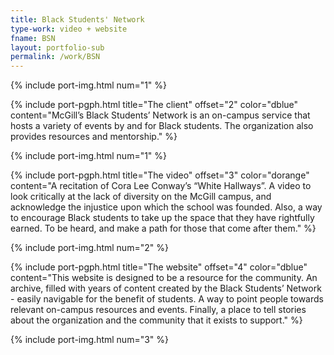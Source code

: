 ```yaml
---
title: Black Students' Network
type-work: video + website
fname: BSN
layout: portfolio-sub
permalink: /work/BSN
---
```


{% include port-img.html num="1" %}

{% include port-pgph.html title="The client" offset="2" color="dblue" content="McGill’s Black Students’ Network is an on-campus service that hosts a variety of events by and for Black students. The organization also provides resources and mentorship." %}

{% include port-img.html num="1" %}

{% include port-pgph.html title="The video" offset="3" color="dorange" content="A recitation of Cora Lee Conway’s “White Hallways”. A video to look critically at the lack of diversity on the McGill campus, and acknowledge the injustice upon which the school was founded. Also, a way to encourage Black students to take up the space that they have rightfully earned. To be heard, and make a path for those that come after them." %}

{% include port-img.html num="2" %}

{% include port-pgph.html title="The website" offset="4" color="dblue" content="This website is designed to be a resource for the community. An archive, filled with years of content created by the Black Students’ Network - easily navigable for the benefit of students. A way to point people towards relevant on-campus resources and events. Finally, a place to tell stories about the organization and the community that it exists to support." %}

{% include port-img.html num="3" %}
